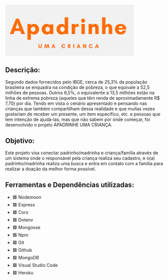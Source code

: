  <img src = "img/logo.png" width="410"> 

 ## Descrição:
  
Segundo dados fornecidos pelo IBGE, cerca de 25,3% da população brasileira se enquadra na condição de pobreza, o que equivale a 52,5 milhões de pessoas. Outros 6,5%, o equivalente a 13,5 milhões estão na linha de extrema pobreza (aqueles que têm renda de aproximadamente R$ 7,70) por dia.
Tendo em vista o cenário apresentado e pensando nas crianças que também compartilham dessa realidade e que muitas vezes gostariam de receber um presente, um item específico, etc. e pessoas que tem intenção de ajudá-las, mas que não sabem por onde começar, foi desenvolvido o projeto APADRINHE UMA CRIANÇA.

## Objetivo:
Este projeto visa conectar padrinho/madrinha e criança/família através de um sistema onde o responsável pela criança realiza seu cadastro, e o(a) padrinho/madrinha realiza uma busca e entra em contato com a família para realizar a doação da melhor forma possível.


## Ferramentas e Dependências utilizadas:
- :green_square: Nodemoon
- :green_square: Express
- :green_square: Cors
- :green_square: Dotenv
- :green_square: Mongoose
- :green_square: Npm
- :green_square: Git
- :green_square: Github
- :green_square: MongoDB
- :green_square: Visual Studio Code
- :green_square: Heroku
